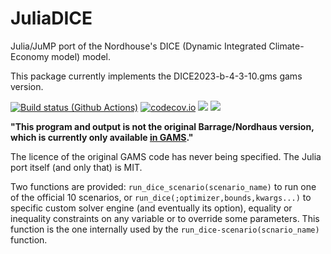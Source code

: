 # JuliaDICE
Julia/JuMP port of the Nordhouse's DICE (Dynamic Integrated Climate-Economy model) model.


This package currently implements the DICE2023-b-4-3-10.gms gams version.

[![Build status (Github Actions)](https://github.com/sylvaticus/JuliaDICE.jl/workflows/CI/badge.svg)](https://github.com/sylvaticus/JuliaDICE.jl/actions)
[![codecov.io](http://codecov.io/github/sylvaticus/JuliaDICE.jl/coverage.svg?branch=main)](http://codecov.io/github/sylvaticus/JuliaDICE.jl?branch=main)
[![](https://img.shields.io/badge/docs-stable-blue.svg)](https://sylvaticus.github.io/JuliaDICE.jl/stable)
[![](https://img.shields.io/badge/docs-dev-blue.svg)](https://sylvaticus.github.io/JuliaDICE.jl/dev)


**"This program and output is not the original Barrage/Nordhaus version, which is currently only available [in GAMS](https://bit.ly/3TwJ5nO)."**

The licence of the original GAMS code has never being specified. The Julia port itself (and only that) is MIT.

Two functions are provided: `run_dice_scenario(scenario_name)` to run one of the official 10 scenarios, or `run_dice(;optimizer,bounds,kwargs...)` to specific custom solver engine (and eventually its option), equality or inequality constraints on any variable or to override some parameters. This function is the one internally used by the `run_dice-scenario(scnario_name)` function. 
